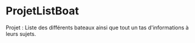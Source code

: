 # ProjetListBoat
Projet : Liste des différents bateaux ainsi que tout un tas d'informations à leurs sujets.
